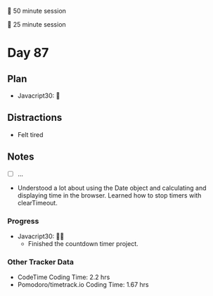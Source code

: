 🍒 50 minute session

🍅 25 minute session

# Day 87

## Plan

-   Javacript30: 🍒

## Distractions

-   Felt tired

## Notes

-   [ ] ...

-   Understood a lot about using the Date object and calculating and displaying time in the browser. Learned how to stop timers with clearTimeout.

### Progress

-   Javacript30: 🍒🍒
    -   Finished the countdown timer project.

### Other Tracker Data

-   CodeTime Coding Time: 2.2 hrs
-   Pomodoro/timetrack.io Coding Time: 1.67 hrs
